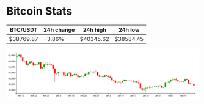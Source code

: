 # Bitcoin Stats

BTC/USDT|24h change|24h high|24h low|
|---|---|---|---|
|$38769.87|-3.86%|$40345.62|$38584.45|

<img src="./chart.svg">
